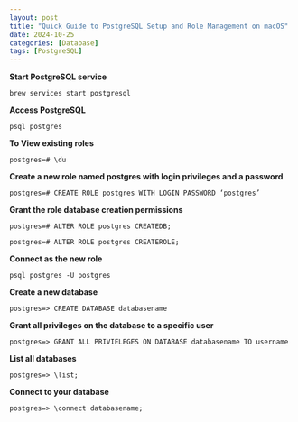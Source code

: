 ```yaml
---
layout: post
title: "Quick Guide to PostgreSQL Setup and Role Management on macOS"
date: 2024-10-25
categories: [Database]
tags: [PostgreSQL]
---
```


**Start PostgreSQL service** 

`brew services start postgresql`

**Access PostgreSQL**

`psql postgres`

**To View existing roles** 

`postgres=# \du`

**Create a new role named postgres with login privileges and a password**

`postgres=# CREATE ROLE postgres WITH LOGIN PASSWORD ‘postgres’`

**Grant the role database creation permissions**

`postgres=# ALTER ROLE postgres CREATEDB;` 

`postgres=# ALTER ROLE postgres CREATEROLE;`

**Connect as the new role** 

`psql postgres -U postgres`

**Create a new database** 

`postgres=> CREATE DATABASE databasename`

**Grant all privileges on the database to a specific user** 

`postgres=> GRANT ALL PRIVIELEGES ON DATABASE databasename TO username`

**List all databases**

`postgres=> \list;`

**Connect to your database** 

`postgres=> \connect databasename;`
